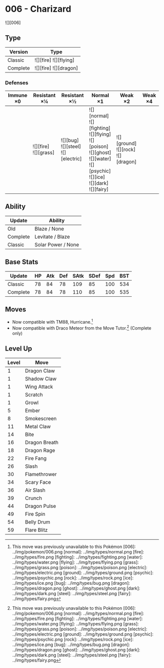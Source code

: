 # 006 - Charizard
![][006]

## Type

Version  | Type
---      | ---
Classic  | ![][fire]  ![][flying]
Complete | ![][fire]  ![][dragon]

### Defenses

Immune ×0 | Resistant ×¼                | Resistant ×½                                | Normal ×1                                                                                                                                         | Weak ×2                                     | Weak ×4
---       | ---                         | ---                                         | ---                                                                                                                                               | ---                                         | ---
&nbsp;    | ![][fire]<br>![][grass]<br> | ![][bug]<br>![][steel]<br>![][electric]<br> | ![][normal]<br>![][fighting]<br>![][flying]<br>![][poison]<br>![][ghost]<br>![][water]<br>![][psychic]<br>![][ice]<br>![][dark]<br>![][fairy]<br> | ![][ground]<br>![][rock]<br>![][dragon]<br> | &nbsp;

## Ability

Update   | Ability
---      | ---
Old      | Blaze / None
Complete | Levitate / Blaze
Classic  | Solar Power / None

## Base Stats

Update   | HP  | Atk | Def | SAtk | SDef | Spd | BST
---      | --- | --- | --- | ---  | ---  | --- | ---
Classic  | 78  | 84  | 78  | 109  | 85   | 100 | 534
Complete | 78  | 84  | 78  | 110  | 85   | 100 | 535

## Moves

- Now compatible with TM88, Hurricane.[^1]
- Now compatible with Draco Meteor from the Move Tutor.[^1] (Complete only)

## Level Up

Level | Move
---   | ---
1     | Dragon Claw
1     | Shadow Claw
1     | Wing Attack
1     | Scratch
1     | Growl
5     | Ember
8     | Smokescreen
11    | Metal Claw
14    | Bite
16    | Dragon Breath
18    | Dragon Rage
22    | Fire Fang
26    | Slash
30    | Flamethrower
34    | Scary Face
36    | Air Slash
39    | Crunch
44    | Dragon Pulse
49    | Fire Spin
54    | Belly Drum
59    | Flare Blitz

[^1]: This move was previously unavailable to this Pokémon
[006]: ../img/pokemon/006.png
[normal]: ../img/types/normal.png
[fire]: ../img/types/fire.png
[fighting]: ../img/types/fighting.png
[water]: ../img/types/water.png
[flying]: ../img/types/flying.png
[grass]: ../img/types/grass.png
[poison]: ../img/types/poison.png
[electric]: ../img/types/electric.png
[ground]: ../img/types/ground.png
[psychic]: ../img/types/psychic.png
[rock]: ../img/types/rock.png
[ice]: ../img/types/ice.png
[bug]: ../img/types/bug.png
[dragon]: ../img/types/dragon.png
[ghost]: ../img/types/ghost.png
[dark]: ../img/types/dark.png
[steel]: ../img/types/steel.png
[fairy]: ../img/types/fairy.png
